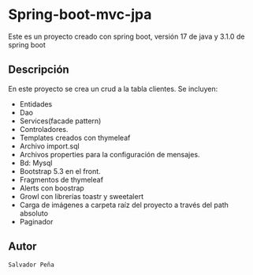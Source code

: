 # Spring-boot-mvc-jpa

Este es un proyecto creado con spring boot, versión 17 de java y 3.1.0 de spring boot

## Descripción

En este proyecto se crea un crud a la tabla clientes. Se incluyen:
- Entidades
- Dao
- Services(facade pattern) 
- Controladores. 
- Templates creados con thymeleaf
- Archivo import.sql 
- Archivos properties para la configuración de mensajes.  
- Bd: Mysql
- Bootstrap 5.3 en el front.
- Fragmentos de thymeleaf
- Alerts con boostrap
- Growl con librerías toastr y sweetalert
- Carga de imágenes a carpeta raíz del proyecto a través del path absoluto
- Paginador

## Autor

```html
Salvador Peña
```

